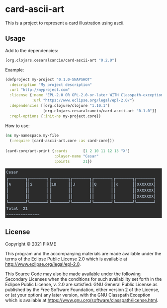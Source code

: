 # card-ascii-art

This is a project to represent a card illustration using ascii.

## Usage

Add to the dependencies:

```clojure
[org.clojars.cesaralcancio/card-ascii-art "0.2.0"]
```

Example:
```clojure
(defproject my-project "0.1.0-SNAPSHOT"
  :description "My project description"
  :url "http://myproject.com"
  :license {:name "EPL-2.0 OR GPL-2.0-or-later WITH Classpath-exception-2.0"
            :url "https://www.eclipse.org/legal/epl-2.0/"}
  :dependencies [[org.clojure/clojure "1.10.1"]
                 [org.clojars.cesaralcancio/card-ascii-art "0.1.0"]]
  :repl-options {:init-ns my-project.core})

```

How to use:
```clojure
(ns my-namespace.my-file
  (:require [card-ascii-art.core :as card-core]))

(card-core/art-print {:cards       [1 2 10 11 12 13 "X"]
                      :player-name "Cesar"
                      :points      21})
```

![alt text](resources/sample.png)

## License

Copyright © 2021 FIXME

This program and the accompanying materials are made available under the
terms of the Eclipse Public License 2.0 which is available at
http://www.eclipse.org/legal/epl-2.0.

This Source Code may also be made available under the following Secondary
Licenses when the conditions for such availability set forth in the Eclipse
Public License, v. 2.0 are satisfied: GNU General Public License as published by
the Free Software Foundation, either version 2 of the License, or (at your
option) any later version, with the GNU Classpath Exception which is available
at https://www.gnu.org/software/classpath/license.html.
